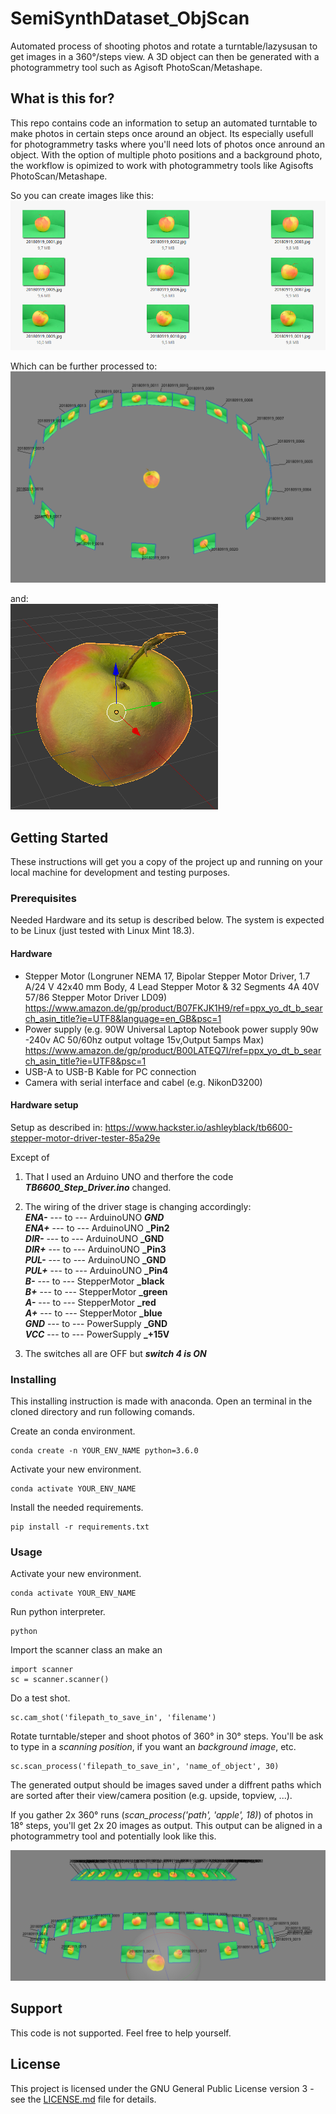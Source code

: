 # SemiSynthDataset_ObjScan
Automated process of shooting photos and rotate a turntable/lazysusan to get images in a 360°/steps view. A 3D object can then be generated with a photogrammetry tool such as Agisoft PhotoScan/Metashape. 

## What is this for?

This repo contains code an information to setup an automated turntable to make photos in certain steps once around an object.
Its especially usefull for photogrammetry tasks where you'll need lots of photos once anround an object. With the option of multiple photo positions and a background photo, the workflow is opimized to work with photogrammetry tools like Agisofts PhotoScan/Metashape.

So you can create images like this: \
![exp_imgs.](photos/exp_imgs.png?raw=true "Example Output Images")

Which can be further processed to: \
![Example of aligned images in photogrammetry tool.](photos/photos_aligned_in_photogrammetry_tool.png?raw=true "Example of aligned images in photogrammetry tool")

and: \
![3D_obj.](photos/3D_obj.png?raw=true "3D_obj.png")


## Getting Started

These instructions will get you a copy of the project up and running on your local machine for development and testing purposes.

### Prerequisites

Needed Hardware and its setup is described below. The system is expected to be Linux (just tested with Linux Mint 18.3).

#### Hardware

- Stepper Motor (Longruner NEMA 17, Bipolar Stepper Motor Driver, 1.7 A/24 V 42x40 mm Body, 4 Lead Stepper Motor & 32 Segments 4A 40V 57/86 Stepper Motor Driver LD09) \
https://www.amazon.de/gp/product/B07FKJK1H9/ref=ppx_yo_dt_b_search_asin_title?ie=UTF8&language=en_GB&psc=1
- Power supply (e.g. 90W Universal Laptop Notebook power supply 90w -240v AC 50/60hz output voltage 15v,Output 5amps Max)\
https://www.amazon.de/gp/product/B00LATEQ7I/ref=ppx_yo_dt_b_search_asin_title?ie=UTF8&psc=1
- USB-A to USB-B Kable for PC connection
- Camera with serial interface and cabel (e.g. NikonD3200)

#### Hardware setup

Setup as described in:
https://www.hackster.io/ashleyblack/tb6600-stepper-motor-driver-tester-85a29e

Except of 
1. That I used an Arduino UNO and therfore the code **_TB6600_Step_Driver.ino_** changed.
2. The wiring of the driver stage is changing accordingly: \
**_ENA-_** --- to ---	ArduinoUNO  **_GND_** \
**_ENA+_** --- to ---	ArduinoUNO  **_Pin2** \
**_DIR-_** --- to ---	ArduinoUNO  **_GND** \
**_DIR+_** --- to ---	ArduinoUNO  **_Pin3** \
**_PUL-_** --- to ---	ArduinoUNO  **_GND** \
**_PUL+_** --- to ---	ArduinoUNO  **_Pin4** \
**_B-_** --- to ---	StepperMotor  **_black** \
**_B+_** --- to ---	StepperMotor  **_green** \
**_A-_** --- to ---	StepperMotor  **_red** \
**_A+_** --- to ---	StepperMotor  **_blue** \
**_GND_** --- to ---	PowerSupply  **_GND** \
**_VCC_** --- to ---	PowerSupply  **_+15V** 

3. The switches all are OFF but **_switch 4 is ON_**

### Installing

This installing instruction is made with anaconda.
Open an terminal in the cloned directory and run following comands.

Create an conda environment.
```
conda create -n YOUR_ENV_NAME python=3.6.0
```

Activate your new environment.
```
conda activate YOUR_ENV_NAME
```

Install the needed requirements.
```
pip install -r requirements.txt
```


### Usage

Activate your new environment.
```
conda activate YOUR_ENV_NAME
```

Run python interpreter.
```
python
```

Import the scanner class an make an 
```
import scanner
sc = scanner.scanner()
```

Do a test shot.
```
sc.cam_shot('filepath_to_save_in', 'filename')
```

Rotate turntable/steper and shoot photos of 360° in 30° steps.
You'll be ask to type in a _scanning position_, if you want an _background image_, etc.
```
sc.scan_process('filepath_to_save_in', 'name_of_object', 30)
```
The generated output should be images saved under a diffrent paths which are sorted after their view/camera position (e.g. upside, topview, ...).

If you gather 2x 360° runs (_scan_process('path', 'apple', 18)_) of photos in 18° steps, you'll get 2x 20 images as output.
This output can be aligned in a photogrammetry tool and potentially look like this. 

![photos_aligned_in_photogrammetry_tool_2layers.](photos/photos_aligned_in_photogrammetry_tool_2layers.png?raw=true "photos_aligned_in_photogrammetry_tool_2layers")


## Support

This code is not supported. Feel free to help yourself.


## License

This project is licensed under the GNU General Public License version 3 - see the [LICENSE.md](LICENSE.md) file for details.
